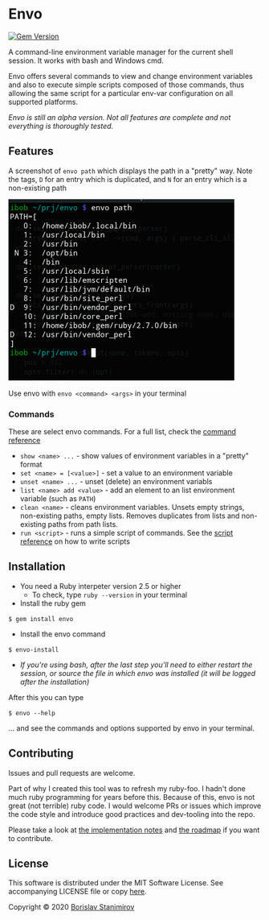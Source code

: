 # Envo

[![Gem Version](https://badge.fury.io/rb/envo.svg)](https://badge.fury.io/rb/envo)

A command-line environment variable manager for the current shell session. It works with bash and Windows cmd.

Envo offers several commands to view and change environment variables and also to execute simple scripts composed of those commands, thus allowing the same script for a particular env-var configuration on all supported platforms.

*Envo is still an alpha version. Not all features are complete and not everything is thoroughly tested.*

## Features

A screenshot of `envo path` which displays the path in a "pretty" way. Note the tags, `D` for an entry which is duplicated, and `N` for an entry which is a non-existing path

![Image](doc/screen/bash-path.png)

Use envo with `envo <command> <args>` in your terminal

### Commands

These are select envo commands. For a full list, check the [command reference](doc/commands.md)

* `show <name> ...` - show values of environment variables in a "pretty" format
* `set <name> = [<value>]` - set a value to an environment variable
* `unset <name> ...` - unset (delete) an environment variabls
* `list <name> add <value>` - add an element to an list environment variable (such as `PATH`)
* `clean <name>` - cleans environment variables. Unsets empty strings, non-existing paths, empty lists. Removes duplicates from lists and non-existing paths from path lists.
* `run <script>` - runs a simple script of commands. See the [script reference](doc/envoscript.md) on how to write scripts

## Installation

* You need a Ruby interpeter version 2.5 or higher
    * To check, type `ruby --version` in your terminal
* Install the ruby gem

```
$ gem install envo
```

* Install the envo command

```
$ envo-install
```

* *If you're using bash, after the last step you'll need to either restart the session, or source the file in which envo was installed (it will be logged after the installation)*

After this you can type

```
$ envo --help
```

... and see the commands and options supported by envo in your terminal.

## Contributing

Issues and pull requests are welcome.

Part of why I created this tool was to refresh my ruby-foo. I hadn't done much ruby programming for years before this. Because of this, envo is not great (not terrible) ruby code. I would welcome PRs or issues which improve the code style and introduce good practices and dev-tooling into the repo.

Please take a look at [the implementation notes](doc/impl-notes.md) and [the roadmap](doc/roadmap.md) if you want to contribute.

## License

This software is distributed under the MIT Software License. See accompanying LICENSE file or copy [here](https://opensource.org/licenses/MIT).

Copyright &copy; 2020 [Borislav Stanimirov](http://github.com/iboB)
